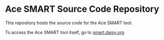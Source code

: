 # Ace SMART Source Code Repository

This repository hosts the source code for the Ace SMART tool.

To access the Ace SMART tool itself, go to [smart.daisy.org](http://smart.daisy.org)
